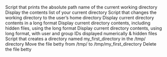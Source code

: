 Script that prints the absolute path name of the current working directory
Display the contents list of your current directory
Script that changes the working directory to the user’s home directory
Display current directory contents in a long format
Display current directory contents, including hidden files, using the long format
Display current directory contents, using long format, with user and group IDs displayed numerically & hidden files
Script that creates a directory named my_first_directory in the /tmp/ directory
Move the file betty from /tmp/ to /tmp/my_first_directory
Delete the file betty
